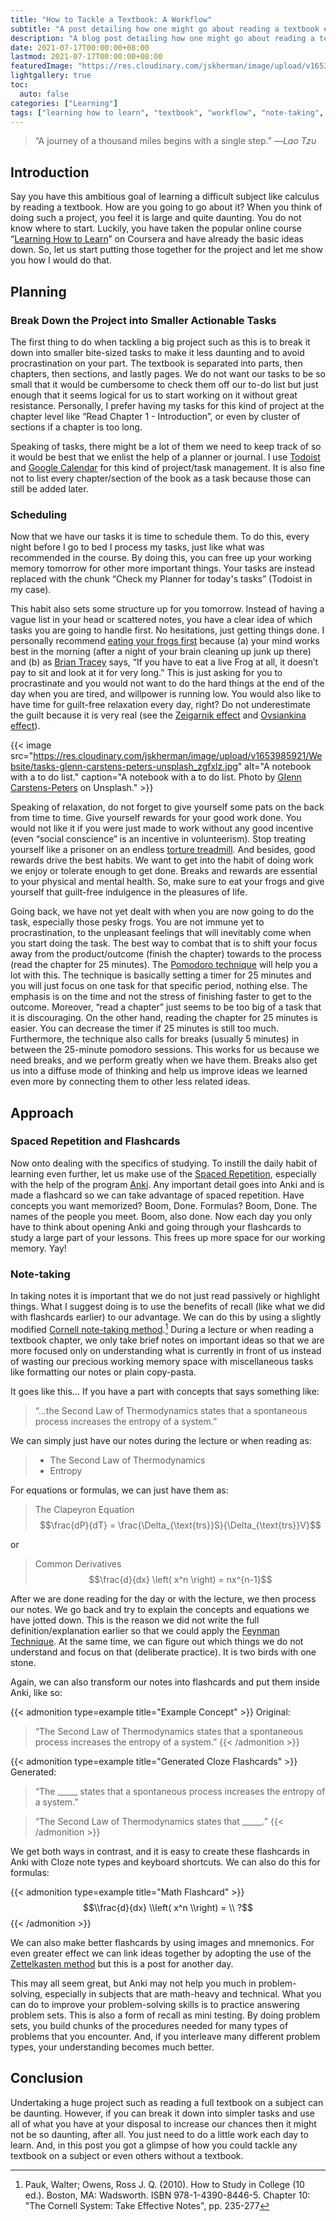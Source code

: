 ```yaml
---
title: "How to Tackle a Textbook: A Workflow"
subtitle: "A post detailing how one might go about reading a textbook effectively."
description: "A blog post detailing how one might go about reading a textbook effectively."
date: 2021-07-17T00:00:00+08:00
lastmod: 2021-07-17T00:00:00+08:00
featuredImage: "https://res.cloudinary.com/jskherman/image/upload/v1653988709/Website/tasks-glenn-carstens-peters-unsplash_banner_aqk501.jpg"
lightgallery: true
toc:
  auto: false
categories: ["Learning"]
tags: ["learning how to learn", "textbook", "workflow", "note-taking", "spaced repetition"]
---
```


<!--more-->

> “A journey of a thousand miles begins with a single step.” —*Lao Tzu*

## Introduction

Say you have this ambitious goal of learning a difficult subject like calculus by reading a textbook. How are you going to go about it? When you think of doing such a project, you feel it is large and quite daunting. You do not know where to start. Luckily, you have taken the popular online course “[Learning How to Learn](https://www.coursera.org/learn/learning-how-to-learn/)” on Coursera and have already the basic ideas down. So, let us start putting those together for the project and let me show you how I would do that.

## Planning

### Break Down the Project into Smaller Actionable Tasks

The first thing to do when tackling a big project such as this is to break it down into smaller bite-sized tasks to make it less daunting and to avoid procrastination on your part. The textbook is separated into parts, then chapters, then sections, and lastly pages. We do not want our tasks to be so small that it would be cumbersome to check them off our to-do list but just enough that it seems logical for us to start working on it without great resistance. Personally, I prefer having my tasks for this kind of project at the chapter level like “Read Chapter 1 - Introduction”, or even by cluster of sections if a chapter is too long.

Speaking of tasks, there might be a lot of them we need to keep track of so it would be best that we enlist the help of a planner or journal. I use [Todoist](https://todoist.com/) and [Google Calendar](https://www.google.com/calendar/about/) for this kind of project/task management. It is also fine not to list every chapter/section of the book as a task because those can still be added later.

### Scheduling

Now that we have our tasks it is time to schedule them. To do this, every night before I go to bed I process my tasks, just like what was recommended in the course. By doing this, you can free up your working memory tomorrow for other more important things. Your tasks are instead replaced with the chunk “Check my Planner for today's tasks” (Todoist in my case).

This habit also sets some structure up for you tomorrow. Instead of having a vague list in your head or scattered notes, you have a clear idea of which tasks you are going to handle first. No hesitations, just getting things done. I personally recommend [eating your frogs first](https://feld.com/archives/2021/05/eat-your-frogs-first-thing-in-the-morning.html) because (a) your mind works best in the morning (after a night of your brain cleaning up junk up there) and (b) as [Brian Tracey](https://www.briantracy.com/blog/time-management/the-truth-about-frogs/) says, “If you have to eat a live Frog at all, it doesn’t pay to sit and look at it for very long.” This is just asking for you to procrastinate and you would not want to do the hard things at the end of the day when you are tired, and willpower is running low. You would also like to have time for guilt-free relaxation every day, right? Do not underestimate the guilt because it is very real (see the [Zeigarnik effect](https://www.wikiwand.com/en/Zeigarnik_effect) and [Ovsiankina effect](https://www.wikiwand.com/en/Ovsiankina_effect)).


{{< image src="https://res.cloudinary.com/jskherman/image/upload/v1653985921/Website/tasks-glenn-carstens-peters-unsplash_zgfxlz.jpg" alt="A notebook with a to do list." caption="A notebook with a to do list. Photo by [Glenn Carstens-Peters](https://unsplash.com/@glenncarstenspeters) on Unsplash." >}}

Speaking of relaxation, do not forget to give yourself some pats on the back from time to time. Give yourself rewards for your good work done. You would not like it if you were just made to work without any good incentive (even “social conscience” is an incentive in volunteerism). Stop treating yourself like a prisoner on an endless [torture treadmill](https://daily.jstor.org/treadmills-were-meant-to-be-atonement-machines/). And besides, good rewards drive the best habits. We want to get into the habit of doing work we enjoy or tolerate enough to get done. Breaks and rewards are essential to your physical and mental health. So, make sure to eat your frogs and give yourself that guilt-free indulgence in the pleasures of life.

Going back, we have not yet dealt with when you are now going to do the task, especially those pesky frogs. You are not immune yet to procrastination, to the unpleasant feelings that will inevitably come when you start doing the task. The best way to combat that is to shift your focus away from the product/outcome (finish the chapter) towards to the process (read the chapter for 25 minutes). The [Pomodoro technique](http://www.baomee.info/pdf/technique/1.pdf) will help you a lot with this. The technique is basically setting a timer for 25 minutes and you will just focus on one task for that specific period, nothing else. The emphasis is on the time and not the stress of finishing faster to get to the outcome. Moreover, “read a chapter” just seems to be too big of a task that it is discouraging. On the other hand, reading the chapter for 25 minutes is easier. You can decrease the timer if 25 minutes is still too much. Furthermore, the technique also calls for breaks (usually 5 minutes) in between the 25-minute pomodoro sessions. This works for us because we need breaks, and we perform greatly when we have them. Breaks also get us into a diffuse mode of thinking and help us improve ideas we learned even more by connecting them to other less related ideas.

## Approach

### Spaced Repetition and Flashcards

Now onto dealing with the specifics of studying. To instill the daily habit of learning even further, let us make use of the [Spaced Repetition](https://www.gwern.net/Spaced-repetitions), especially with the help of the program [Anki](https://apps.ankiweb.net). Any important detail goes into Anki and is made a flashcard so we can take advantage of spaced repetition. Have concepts you want memorized? Boom, Done. Formulas? Boom, Done. The names of the people you meet. Boom, also done. Now each day you only have to think about opening Anki and going through your flashcards to study a large part of your lessons. This frees up more space for our working memory. Yay!

### Note-taking

In taking notes it is important that we do not just read passively or highlight things. What I suggest doing is to use the benefits of recall (like what we did with flashcards earlier) to our advantage. We can do this by using a slightly modified [Cornell note-taking method](https://lsc.cornell.edu/how-to-study/taking-notes/cornell-note-taking-system/).[^1] During a lecture or when reading a textbook chapter, we only take brief notes on important ideas so that we are more focused only on understanding what is currently in front of us instead of wasting our precious working memory space with miscellaneous tasks like formatting our notes or plain copy-pasta.

It goes like this... If you have a part with concepts that says something like:

> “...the Second Law of Thermodynamics states that a spontaneous process increases the entropy of a system.”

We can simply just have our notes during the lecture or when reading as:

> * The Second Law of Thermodynamics
> * Entropy

For equations or formulas, we can just have them as:

> The Clapeyron Equation
> $$\frac{dP}{dT} = \frac{\Delta_{\text{trs}}S}{\Delta_{\text{trs}}V}$$ 

or

> Common Derivatives
> $$\frac{d}{dx} \left( x^n \right) = nx^{n-1}$$

After we are done reading for the day or with the lecture, we then process our notes. We go back and try to explain the concepts and equations we have jotted down. This is the reason we did not write the full definition/explanation earlier so that we could apply the [Feynman Technique](https://fs.blog/2021/02/feynman-learning-technique/). At the same time, we can figure out which things we do not understand and focus on that (deliberate practice). It is two birds with one stone.

Again, we can also transform our notes into flashcards and put them inside Anki, like so:

{{< admonition type=example title="Example Concept" >}}
Original:
> “The Second Law of Thermodynamics states that a spontaneous process increases the entropy of a system.”
{{< /admonition >}}

{{< admonition type=example title="Generated Cloze Flashcards" >}}
Generated:
> “The _____ states that a spontaneous process increases the entropy of a system.”

> “The Second Law of Thermodynamics states that _____.”
{{< /admonition >}}

We get both ways in contrast, and it is easy to create these flashcards in Anki with Cloze note types and keyboard shortcuts. We can also do this for formulas:

{{< admonition type=example title="Math Flashcard" >}}
$$\\frac{d}{dx} \\left( x^n \\right) = \\ ?$$
{{< /admonition >}}

We can also make better flashcards by using images and mnemonics. For even greater effect we can link ideas together by adopting the use of the [Zettelkasten method](https://zettelkasten.de/posts/overview/) but this is a post for another day.

This may all seem great, but Anki may not help you much in problem-solving, especially in subjects that are math-heavy and technical. What you can do to improve your problem-solving skills is to practice answering problem sets. This is also a form of recall as mini testing. By doing problem sets, you build chunks of the procedures needed for many types of problems that you encounter. And, if you interleave many different problem types, your understanding becomes much better.

## Conclusion

Undertaking a huge project such as reading a full textbook on a subject can be daunting. However, if you can break it down into simpler tasks and use all of what you have at your disposal to increase our chances then it might not be so daunting, after all. You just need to do a little work each day to learn. And, in this post you got a glimpse of how you could tackle any textbook on a subject or even others without a textbook.

[^1]: Pauk, Walter; Owens, Ross J. Q. (2010). How to Study in College (10 ed.). Boston, MA: Wadsworth. ISBN 978-1-4390-8446-5. Chapter 10: "The Cornell System: Take Effective Notes", pp. 235-277